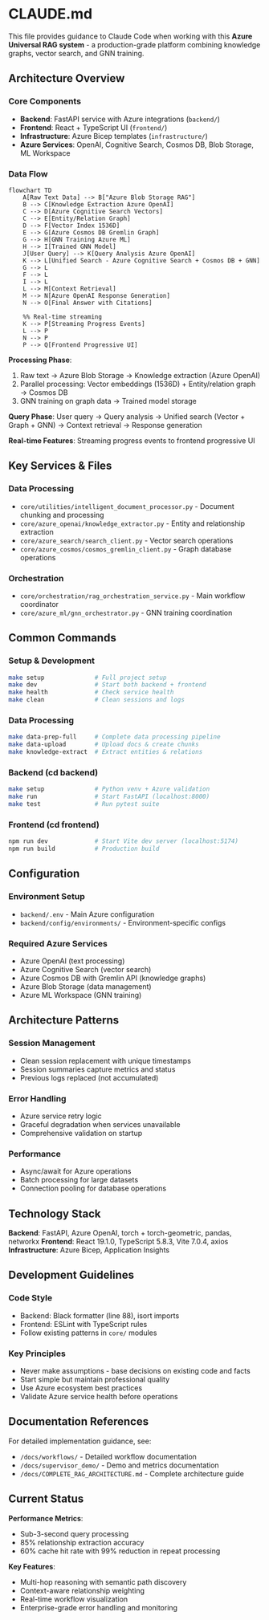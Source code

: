 # CLAUDE.md

This file provides guidance to Claude Code when working with this **Azure Universal RAG system** - a production-grade platform combining knowledge graphs, vector search, and GNN training.

## Architecture Overview

### Core Components

- **Backend**: FastAPI service with Azure integrations (`backend/`)
- **Frontend**: React + TypeScript UI (`frontend/`)
- **Infrastructure**: Azure Bicep templates (`infrastructure/`)
- **Azure Services**: OpenAI, Cognitive Search, Cosmos DB, Blob Storage, ML Workspace

### Data Flow

```mermaid
flowchart TD
    A[Raw Text Data] --> B["Azure Blob Storage RAG"]
    B --> C[Knowledge Extraction Azure OpenAI]
    C --> D[Azure Cognitive Search Vectors]
    C --> E[Entity/Relation Graph]
    D --> F[Vector Index 1536D]
    E --> G[Azure Cosmos DB Gremlin Graph]
    G --> H[GNN Training Azure ML]
    H --> I[Trained GNN Model]
    J[User Query] --> K[Query Analysis Azure OpenAI]
    K --> L[Unified Search - Azure Cognitive Search + Cosmos DB + GNN]
    G --> L
    F --> L
    I --> L
    L --> M[Context Retrieval]
    M --> N[Azure OpenAI Response Generation]
    N --> O[Final Answer with Citations]

    %% Real-time streaming
    K --> P[Streaming Progress Events]
    L --> P
    N --> P
    P --> Q[Frontend Progressive UI]
```

**Processing Phase**:

1. Raw text → Azure Blob Storage → Knowledge extraction (Azure OpenAI)
2. Parallel processing: Vector embeddings (1536D) + Entity/relation graph → Cosmos DB
3. GNN training on graph data → Trained model storage

**Query Phase**:
User query → Query analysis → Unified search (Vector + Graph + GNN) → Context retrieval → Response generation

**Real-time Features**: Streaming progress events to frontend progressive UI

## Key Services & Files

### Data Processing

- `core/utilities/intelligent_document_processor.py` - Document chunking and processing
- `core/azure_openai/knowledge_extractor.py` - Entity and relationship extraction
- `core/azure_search/search_client.py` - Vector search operations
- `core/azure_cosmos/cosmos_gremlin_client.py` - Graph database operations

### Orchestration

- `core/orchestration/rag_orchestration_service.py` - Main workflow coordinator
- `core/azure_ml/gnn_orchestrator.py` - GNN training coordination

## Common Commands

### Setup & Development

```bash
make setup              # Full project setup
make dev                # Start both backend + frontend
make health             # Check service health
make clean              # Clean sessions and logs
```

### Data Processing

```bash
make data-prep-full     # Complete data processing pipeline
make data-upload        # Upload docs & create chunks
make knowledge-extract  # Extract entities & relations
```

### Backend (cd backend)

```bash
make setup              # Python venv + Azure validation
make run                # Start FastAPI (localhost:8000)
make test               # Run pytest suite
```

### Frontend (cd frontend)

```bash
npm run dev             # Start Vite dev server (localhost:5174)
npm run build           # Production build
```

## Configuration

### Environment Setup

- `backend/.env` - Main Azure configuration
- `backend/config/environments/` - Environment-specific configs

### Required Azure Services

- Azure OpenAI (text processing)
- Azure Cognitive Search (vector search)
- Azure Cosmos DB with Gremlin API (knowledge graphs)
- Azure Blob Storage (data management)
- Azure ML Workspace (GNN training)

## Architecture Patterns

### Session Management

- Clean session replacement with unique timestamps
- Session summaries capture metrics and status
- Previous logs replaced (not accumulated)

### Error Handling

- Azure service retry logic
- Graceful degradation when services unavailable
- Comprehensive validation on startup

### Performance

- Async/await for Azure operations
- Batch processing for large datasets
- Connection pooling for database operations

## Technology Stack

**Backend**: FastAPI, Azure OpenAI, torch + torch-geometric, pandas, networkx
**Frontend**: React 19.1.0, TypeScript 5.8.3, Vite 7.0.4, axios
**Infrastructure**: Azure Bicep, Application Insights

## Development Guidelines

### Code Style

- Backend: Black formatter (line 88), isort imports
- Frontend: ESLint with TypeScript rules
- Follow existing patterns in `core/` modules

### Key Principles

- Never make assumptions - base decisions on existing code and facts
- Start simple but maintain professional quality
- Use Azure ecosystem best practices
- Validate Azure service health before operations

## Documentation References

For detailed implementation guidance, see:

- `/docs/workflows/` - Detailed workflow documentation
- `/docs/supervisor_demo/` - Demo and metrics documentation
- `/docs/COMPLETE_RAG_ARCHITECTURE.md` - Complete architecture guide

## Current Status

**Performance Metrics**:

- Sub-3-second query processing
- 85% relationship extraction accuracy
- 60% cache hit rate with 99% reduction in repeat processing

**Key Features**:

- Multi-hop reasoning with semantic path discovery
- Context-aware relationship weighting
- Real-time workflow visualization
- Enterprise-grade error handling and monitoring
